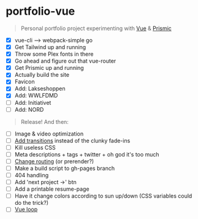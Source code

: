 # portfolio-vue

> Personal portfolio project experimenting with [Vue](https://github.com/vuejs/vue) & [Prismic](https://github.com/prismicio/prismic-javascript)

* [x] vue-cli --> webpack-simple go
* [x] Get Tailwind up and running
* [x] Throw some Plex fonts in there
* [x] Go ahead and figure out that vue-router
* [x] Get Prismic up and running
* [x] Actually build the site
* [x] Favicon
* [x] Add: Lakseshoppen
* [x] Add: WWLFDMD
* [ ] Add: Initiativet
* [ ] Add: NORD

> Release! And then:

* [ ] Image & video optimization
* [ ] [Add transitions](https://vuejs.org/v2/guide/transitions.html) instead of the clunky fade-ins
* [ ] Kill useless CSS
* [ ] Meta descriptions + tags + twitter + oh god it's too much
* [ ] [Change routing](https://router.vuejs.org/en/essentials/history-mode.html) (or prerender?)
* [ ] Make a build script to gh-pages branch
* [ ] 404 handling
* [ ] Add 'next project →' btn
* [ ] Add a printable resume-page
* [ ] Have it change colors according to sun up/down (CSS variables could do the trick?)
* [ ] [Vue loop](https://github.com/JosephSmith127/vue-loop)
